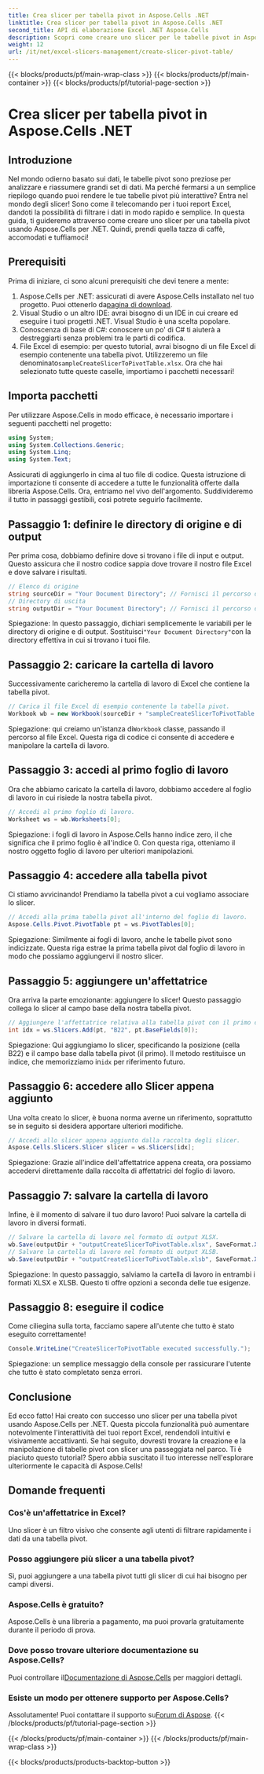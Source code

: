 ```yaml
---
title: Crea slicer per tabella pivot in Aspose.Cells .NET
linktitle: Crea slicer per tabella pivot in Aspose.Cells .NET
second_title: API di elaborazione Excel .NET Aspose.Cells
description: Scopri come creare uno slicer per le tabelle pivot in Aspose.Cells .NET con la nostra guida passo-passo. Migliora i tuoi report Excel.
weight: 12
url: /it/net/excel-slicers-management/create-slicer-pivot-table/
---
```


{{< blocks/products/pf/main-wrap-class >}}
{{< blocks/products/pf/main-container >}}
{{< blocks/products/pf/tutorial-page-section >}}

# Crea slicer per tabella pivot in Aspose.Cells .NET

## Introduzione
Nel mondo odierno basato sui dati, le tabelle pivot sono preziose per analizzare e riassumere grandi set di dati. Ma perché fermarsi a un semplice riepilogo quando puoi rendere le tue tabelle pivot più interattive? Entra nel mondo degli slicer! Sono come il telecomando per i tuoi report Excel, dandoti la possibilità di filtrare i dati in modo rapido e semplice. In questa guida, ti guideremo attraverso come creare uno slicer per una tabella pivot usando Aspose.Cells per .NET. Quindi, prendi quella tazza di caffè, accomodati e tuffiamoci!
## Prerequisiti
Prima di iniziare, ci sono alcuni prerequisiti che devi tenere a mente:
1.  Aspose.Cells per .NET: assicurati di avere Aspose.Cells installato nel tuo progetto. Puoi ottenerlo da[pagina di download](https://releases.aspose.com/cells/net/).
2. Visual Studio o un altro IDE: avrai bisogno di un IDE in cui creare ed eseguire i tuoi progetti .NET. Visual Studio è una scelta popolare.
3. Conoscenza di base di C#: conoscere un po' di C# ti aiuterà a destreggiarti senza problemi tra le parti di codifica.
4. File Excel di esempio: per questo tutorial, avrai bisogno di un file Excel di esempio contenente una tabella pivot. Utilizzeremo un file denominato`sampleCreateSlicerToPivotTable.xlsx`.
Ora che hai selezionato tutte queste caselle, importiamo i pacchetti necessari!
## Importa pacchetti
Per utilizzare Aspose.Cells in modo efficace, è necessario importare i seguenti pacchetti nel progetto:
```csharp
using System;
using System.Collections.Generic;
using System.Linq;
using System.Text;
```
Assicurati di aggiungerlo in cima al tuo file di codice. Questa istruzione di importazione ti consente di accedere a tutte le funzionalità offerte dalla libreria Aspose.Cells.
Ora, entriamo nel vivo dell'argomento. Suddivideremo il tutto in passaggi gestibili, così potrete seguirlo facilmente. 
## Passaggio 1: definire le directory di origine e di output
Per prima cosa, dobbiamo definire dove si trovano i file di input e output. Questo assicura che il nostro codice sappia dove trovare il nostro file Excel e dove salvare i risultati.
```csharp
// Elenco di origine
string sourceDir = "Your Document Directory"; // Fornisci il percorso della directory di origine
// Directory di uscita
string outputDir = "Your Document Directory"; // Fornisci il percorso della directory di output
```
 Spiegazione: In questo passaggio, dichiari semplicemente le variabili per le directory di origine e di output. Sostituisci`"Your Document Directory"`con la directory effettiva in cui si trovano i tuoi file.
## Passaggio 2: caricare la cartella di lavoro
Successivamente caricheremo la cartella di lavoro di Excel che contiene la tabella pivot. 
```csharp
// Carica il file Excel di esempio contenente la tabella pivot.
Workbook wb = new Workbook(sourceDir + "sampleCreateSlicerToPivotTable.xlsx");
```
 Spiegazione: qui creiamo un'istanza di`Workbook` classe, passando il percorso al file Excel. Questa riga di codice ci consente di accedere e manipolare la cartella di lavoro.
## Passaggio 3: accedi al primo foglio di lavoro
Ora che abbiamo caricato la cartella di lavoro, dobbiamo accedere al foglio di lavoro in cui risiede la nostra tabella pivot.
```csharp
// Accedi al primo foglio di lavoro.
Worksheet ws = wb.Worksheets[0];
```
Spiegazione: i fogli di lavoro in Aspose.Cells hanno indice zero, il che significa che il primo foglio è all'indice 0. Con questa riga, otteniamo il nostro oggetto foglio di lavoro per ulteriori manipolazioni.
## Passaggio 4: accedere alla tabella pivot
Ci stiamo avvicinando! Prendiamo la tabella pivot a cui vogliamo associare lo slicer.
```csharp
// Accedi alla prima tabella pivot all'interno del foglio di lavoro.
Aspose.Cells.Pivot.PivotTable pt = ws.PivotTables[0];
```
Spiegazione: Similmente ai fogli di lavoro, anche le tabelle pivot sono indicizzate. Questa riga estrae la prima tabella pivot dal foglio di lavoro in modo che possiamo aggiungervi il nostro slicer.
## Passaggio 5: aggiungere un'affettatrice
Ora arriva la parte emozionante: aggiungere lo slicer! Questo passaggio collega lo slicer al campo base della nostra tabella pivot.
```csharp
// Aggiungere l'affettatrice relativa alla tabella pivot con il primo campo base nella cella B22.
int idx = ws.Slicers.Add(pt, "B22", pt.BaseFields[0]);
```
 Spiegazione: Qui aggiungiamo lo slicer, specificando la posizione (cella B22) e il campo base dalla tabella pivot (il primo). Il metodo restituisce un indice, che memorizziamo in`idx` per riferimento futuro.
## Passaggio 6: accedere allo Slicer appena aggiunto
Una volta creato lo slicer, è buona norma averne un riferimento, soprattutto se in seguito si desidera apportare ulteriori modifiche.
```csharp
// Accedi allo slicer appena aggiunto dalla raccolta degli slicer.
Aspose.Cells.Slicers.Slicer slicer = ws.Slicers[idx];
```
Spiegazione: Grazie all'indice dell'affettatrice appena creata, ora possiamo accedervi direttamente dalla raccolta di affettatrici del foglio di lavoro.
## Passaggio 7: salvare la cartella di lavoro
Infine, è il momento di salvare il tuo duro lavoro! Puoi salvare la cartella di lavoro in diversi formati.
```csharp
// Salvare la cartella di lavoro nel formato di output XLSX.
wb.Save(outputDir + "outputCreateSlicerToPivotTable.xlsx", SaveFormat.Xlsx);
// Salvare la cartella di lavoro nel formato di output XLSB.
wb.Save(outputDir + "outputCreateSlicerToPivotTable.xlsb", SaveFormat.Xlsb);
```
Spiegazione: In questo passaggio, salviamo la cartella di lavoro in entrambi i formati XLSX e XLSB. Questo ti offre opzioni a seconda delle tue esigenze.
## Passaggio 8: eseguire il codice
Come ciliegina sulla torta, facciamo sapere all'utente che tutto è stato eseguito correttamente!
```csharp
Console.WriteLine("CreateSlicerToPivotTable executed successfully.");
```
Spiegazione: un semplice messaggio della console per rassicurare l'utente che tutto è stato completato senza errori.
## Conclusione
Ed ecco fatto! Hai creato con successo uno slicer per una tabella pivot usando Aspose.Cells per .NET. Questa piccola funzionalità può aumentare notevolmente l'interattività dei tuoi report Excel, rendendoli intuitivi e visivamente accattivanti.
Se hai seguito, dovresti trovare la creazione e la manipolazione di tabelle pivot con slicer una passeggiata nel parco. Ti è piaciuto questo tutorial? Spero abbia suscitato il tuo interesse nell'esplorare ulteriormente le capacità di Aspose.Cells!
## Domande frequenti
### Cos'è un'affettatrice in Excel?
Uno slicer è un filtro visivo che consente agli utenti di filtrare rapidamente i dati da una tabella pivot.
### Posso aggiungere più slicer a una tabella pivot?
Sì, puoi aggiungere a una tabella pivot tutti gli slicer di cui hai bisogno per campi diversi.
### Aspose.Cells è gratuito?
Aspose.Cells è una libreria a pagamento, ma puoi provarla gratuitamente durante il periodo di prova.
### Dove posso trovare ulteriore documentazione su Aspose.Cells?
 Puoi controllare il[Documentazione di Aspose.Cells](https://reference.aspose.com/cells/net/) per maggiori dettagli.
### Esiste un modo per ottenere supporto per Aspose.Cells?
 Assolutamente! Puoi contattare il supporto su[Forum di Aspose](https://forum.aspose.com/c/cells/9).
{{< /blocks/products/pf/tutorial-page-section >}}

{{< /blocks/products/pf/main-container >}}
{{< /blocks/products/pf/main-wrap-class >}}

{{< blocks/products/products-backtop-button >}}
